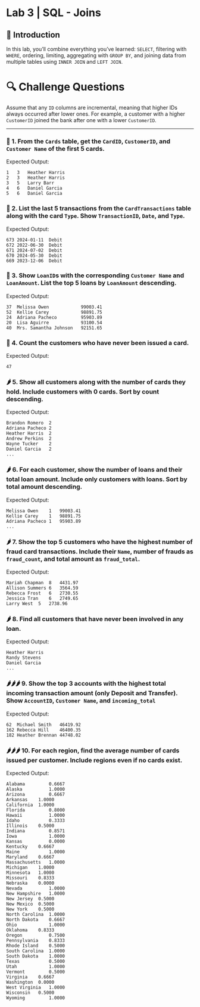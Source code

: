 # Lab 3 | SQL - Joins

## 🧾 Introduction
In this lab, you’ll combine everything you’ve learned: `SELECT`, filtering with `WHERE`, ordering, limiting, aggregating with `GROUP BY`, and joining data from multiple tables using `INNER JOIN` and `LEFT JOIN`.

# 🔍 Challenge Questions

Assume that any `ID` columns are incremental, meaning that higher IDs always occurred after lower ones. For example, a customer with a higher `CustomerID` joined the bank after one with a lower `CustomerID`.

---

### 🍋 1. From the `Cards` table, get the `CardID`, `CustomerID`, and `Customer Name` of the first 5 cards.

Expected Output:
```
1	3	Heather Harris
2	3	Heather Harris
3	5	Larry Barr
4	6	Daniel Garcia
5	6	Daniel Garcia
```


### 🍋 2. List the last 5 transactions from the `CardTransactions` table along with the card `Type`. Show `TransactionID`, `Date`, and `Type`.

Expected Output:
```
673	2024-01-11	Debit
672	2022-06-30	Debit
671	2024-07-02	Debit
670	2024-05-30	Debit
669	2023-12-06	Debit
```


### 🍋 3. Show  `LoanID`s with the corresponding `Customer Name` and `LoanAmount`. List the top 5 loans by `LoanAmount` descending.

Expected Output:
```
37	Melissa Owen	        99003.41
52	Kellie Carey	        98891.75
24	Adriana Pacheco	        95903.89
20	Lisa Aguirre	        93100.54
40	Mrs. Samantha Johnson	92151.65
```


### 🍋 4. Count the customers who have never been issued a card.

Expected Output:
```
47
```


### 🌶️ 5. Show all customers along with the number of cards they hold. Include customers with 0 cards. Sort by count descending.

Expected Output:
```
Brandon Romero	2
Adriana Pacheco	2
Heather Harris	2
Andrew Perkins	2
Wayne Tucker	2
Daniel Garcia	2
...
```


### 🌶️ 6. For each customer, show the number of loans and their total loan amount. Include only customers with loans. Sort by total amount descending.

Expected Output:
```
Melissa Owen	1	99003.41
Kellie Carey	1	98891.75
Adriana Pacheco	1	95903.89
...
```


### 🌶️ 7. Show the top 5 customers who have the highest number of fraud card transactions. Include their `Name`, number of frauds as `fraud_count`, and total amount as `fraud_total`.

Expected Output:
```
Mariah Chapman	8	4431.97
Allison Summers	6	3564.59
Rebecca Frost	6	2730.55
Jessica Tran	6	2749.65
Larry West	5	2738.96
```


### 🌶️ 8. Find all customers that have never been involved in any loan.

Expected Output:
```
Heather Harris
Randy Stevens
Daniel Garcia
...
```


### 🌶️🌶️🌶️ 9. Show the top 3 accounts with the highest total incoming transaction amount (only Deposit and Transfer). Show `AccountID`, `Customer Name`, and `incoming_total`

Expected Output:
```
62	Michael Smith	46419.92
162	Rebecca Hill	46400.35
182	Heather Brennan	44748.02
```

### 🌶️🌶️🌶️ 10. For each region, find the average number of cards issued per customer. Include regions even if no cards exist.

Expected Output:
```
Alabama	        0.6667
Alaska	        1.0000
Arizona	        0.6667
Arkansas	1.0000
California	1.0000
Florida	        0.8000
Hawaii	        1.0000
Idaho	        0.3333
Illinois	0.5000
Indiana	        0.8571
Iowa	        1.0000
Kansas	        0.0000
Kentucky	0.6667
Maine	        1.0000
Maryland	0.6667
Massachusetts	1.0000
Michigan	1.0000
Minnesota	1.0000
Missouri	0.8333
Nebraska	0.0000
Nevada	        1.0000
New Hampshire	1.0000
New Jersey	0.5000
New Mexico	0.5000
New York	0.5000
North Carolina	1.0000
North Dakota	0.6667
Ohio	        1.0000
Oklahoma	0.8333
Oregon	        0.7500
Pennsylvania	0.8333
Rhode Island	0.5000
South Carolina	1.0000
South Dakota	1.0000
Texas	        0.5000
Utah	        1.0000
Vermont	        0.5000
Virginia	0.6667
Washington	0.0000
West Virginia	1.0000
Wisconsin	0.5000
Wyoming	        1.0000
```